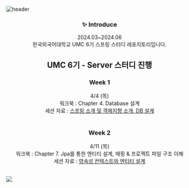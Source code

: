 ![header](https://capsule-render.vercel.app/api?type=waving&color=9BEC26&height=300&section=header&text=UMC%205TH%20HUFS%20SPRING%20REPOSITORY🍀&fontSize=40)

<div align=center>
<h3>✨ Introduce</h3>
2024.03~2024.06
<br>
한국외국어대학교 UMC 6기 스프링 스터디 레포지토리입니다.
<br>

## UMC 6기 - Server 스터디 진행
### Week 1 
4/4 (목) <br> 
워크북 : Chapter 4. Database 설계 <br>
세션 자료 : [스프링 소개 및 객체지향 소개, DB 설계](https://jorippppong.notion.site/Week-1-DB-0ad49aaf4fed4abda6701603db3c2224?pvs=4) <br>
<br>

### Week 2 
4/11 (목) <br> 
워크북 : Chapter 7. Jpa를 통한 엔티티 설계, 매핑 & 프로젝트 파일 구조 이해 <br> 
세션 자료 : [영속성 컨텍스트와 엔티티 설계](https://jorippppong.notion.site/Week-2-0654f7e65e884af9b7f60243c9e4a8d8) <br>
<br> 
</div>
</div>
<img src="https://capsule-render.vercel.app/api?type=waving&color=9BEC26&height=300&section=footer" />


